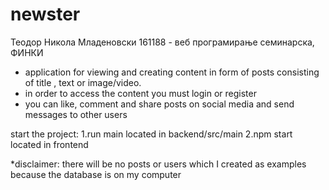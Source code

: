 # newster

Теодор Никола Младеновски 161188  - веб програмирање семинарска, ФИНКИ

- application for viewing and creating content in form of posts consisting of title , text or image/video.
- in order to access the content you must login or register
- you can like, comment and share posts on social media and send messages to other users

start the project:
1.run main located in backend/src/main
2.npm start located in frontend

*disclaimer: there will be no posts or users which I created as examples because the database is on my computer
